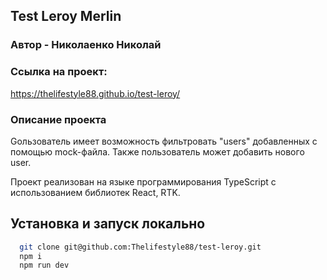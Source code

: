 ## Test Leroy Merlin

### Автор - Николаенко Николай

### Ссылка на проект: 

https://thelifestyle88.github.io/test-leroy/

### Описание проекта

Gользователь имеет возможность фильтровать "users" добавленных с помощью mock-файла. Также пользователь может добавить нового user.

Проект реализован на языке программирования TypeScript с использованием библиотек React, RTK.

## Установка и запуск локально

```bash
  git clone git@github.com:Thelifestyle88/test-leroy.git
  npm i
  npm run dev
```